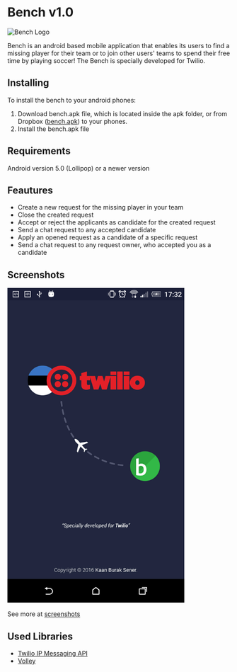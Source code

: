 # Bench v1.0
![Bench Logo](http://bench-kaanburaksener.rhcloud.com/img/bench_logo.png)

Bench is an android based mobile application that enables its users to find a missing player for their team or to join other users' teams to spend their free time by playing soccer! The Bench is specially developed for Twilio.

## Installing

To install the bench to your android phones:

1. Download bench.apk file, which is located inside the apk folder, or from Dropbox ([bench.apk](https://www.dropbox.com/s/cwaglkataoby2bq/bench.apk?dl=0)) to your phones.
2. Install the bench.apk file

## Requirements

Android version 5.0 (Lollipop) or a newer version

## Feautures

* Create a new request for the missing player in your team
* Close the created request
* Accept or reject the applicants as candidate for the created request
* Send a chat request to any accepted candidate
* Apply an opened request as a candidate of a specific request
* Send a chat request to any request owner, who accepted you as a candidate

## Screenshots

<img src="https://github.com/kaanburaksener/bench/blob/master/screenshots/splash_screen.png" width="400px">

See more at [screenshots](https://github.com/kaanburaksener/bench/blob/master/screenshots/)

## Used Libraries

- [Twilio IP Messaging API](https://github.com/TwilioDevEd/twiliochat-android)
- [Volley](http://developer.android.com/training/volley/index.html)
